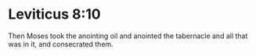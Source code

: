 # Leviticus 8:10

Then Moses took the anointing oil and anointed the tabernacle and all that was in it, and consecrated them.
